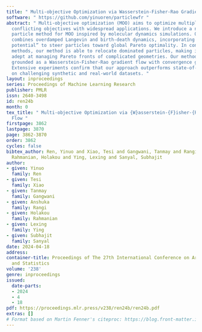 ```yaml
---
title: " Multi-objective Optimization via Wasserstein-Fisher-Rao Gradient Flow "
software: " https://github.com/yinuoren/particlewfr "
abstract: " Multi-objective optimization (MOO) aims to optimize multiple, possibly
  conflicting objectives with widespread applications. We introduce a novel interacting
  particle method for MOO inspired by molecular dynamics simulations. Our approach
  combines overdamped Langevin and birth-death dynamics, incorporating a “dominance
  potential” to steer particles toward global Pareto optimality. In contrast to previous
  methods, our method is able to relocate dominated particles, making it particularly
  adept at managing Pareto fronts of complicated geometries. Our method is also theoretically
  grounded as a Wasserstein-Fisher-Rao gradient flow with convergence guarantees.
  Extensive experiments confirm that our approach outperforms state-of-the-art methods
  on challenging synthetic and real-world datasets. "
layout: inproceedings
series: Proceedings of Machine Learning Research
publisher: PMLR
issn: 2640-3498
id: ren24b
month: 0
tex_title: " Multi-objective Optimization via {W}asserstein-{F}isher-{R}ao Gradient
  Flow "
firstpage: 3862
lastpage: 3870
page: 3862-3870
order: 3862
cycles: false
bibtex_author: Ren, Yinuo and Xiao, Tesi and Gangwani, Tanmay and Rangi, Anshuka and
  Rahmanian, Holakou and Ying, Lexing and Sanyal, Subhajit
author:
- given: Yinuo
  family: Ren
- given: Tesi
  family: Xiao
- given: Tanmay
  family: Gangwani
- given: Anshuka
  family: Rangi
- given: Holakou
  family: Rahmanian
- given: Lexing
  family: Ying
- given: Subhajit
  family: Sanyal
date: 2024-04-18
address:
container-title: Proceedings of The 27th International Conference on Artificial Intelligence
  and Statistics
volume: '238'
genre: inproceedings
issued:
  date-parts:
  - 2024
  - 4
  - 18
pdf: https://proceedings.mlr.press/v238/ren24b/ren24b.pdf
extras: []
# Format based on Martin Fenner's citeproc: https://blog.front-matter.io/posts/citeproc-yaml-for-bibliographies/
---
```

